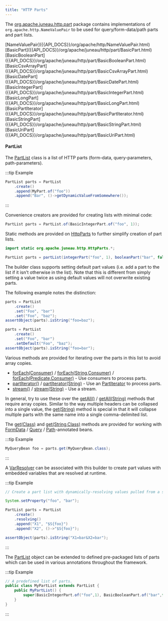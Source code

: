```yaml
---
title: "HTTP Parts"
---
```


The [org.apache.juneau.http.part]({{API_DOCS}}/org/apache/juneau/http/part.html) package contains implementations of
`org.apache.http.NameValuePair` to be used for query/form-data/path parts and part lists.

<tree>
<node-0><java-interface>[NameValuePair]({{API_DOCS}}/org/apache/http/NameValuePair.html)</java-interface></node-0>
<node-1><java-class>[BasicPart]({{API_DOCS}}/org/apache/juneau/http/part/BasicPart.html)</java-class></node-1>
<node-1><java-class>[BasicBooleanPart]({{API_DOCS}}/org/apache/juneau/http/part/BasicBooleanPart.html)</java-class></node-1>
<node-1><java-class>[BasicCsvArrayPart]({{API_DOCS}}/org/apache/juneau/http/part/BasicCsvArrayPart.html)</java-class></node-1>
<node-1><java-class>[BasicDatePart]({{API_DOCS}}/org/apache/juneau/http/part/BasicDatePart.html)</java-class></node-1>
<node-1><java-class>[BasicIntegerPart]({{API_DOCS}}/org/apache/juneau/http/part/BasicIntegerPart.html)</java-class></node-1>
<node-1><java-class>[BasicLongPart]({{API_DOCS}}/org/apache/juneau/http/part/BasicLongPart.html)</java-class></node-1>
<node-1><java-class>[BasicPartIterator]({{API_DOCS}}/org/apache/juneau/http/part/BasicPartIterator.html)</java-class></node-1>
<node-1><java-class>[BasicStringPart]({{API_DOCS}}/org/apache/juneau/http/part/BasicStringPart.html)</java-class></node-1>
<node-1><java-class>[BasicUriPart]({{API_DOCS}}/org/apache/juneau/http/part/BasicUriPart.html)</java-class></node-1>
</tree>

#### PartList

The [PartList]({{API_DOCS}}/org/apache/juneau/http/part/PartList.html) class is a list of HTTP parts (form-data,
query-parameters, path-parameters).

:::tip Example
```java
PartList parts = PartList
    .create()
    .append(MyPart.of("foo"))
    .append("Bar", ()->getDynamicValueFromSomewhere());
```
:::

Convenience creators are provided for creating lists with minimal code:

```java
PartList parts = PartList.of(BasicIntegerPart.of("foo", 1));
```

Static methods are provided on [HttpParts]({{API_DOCS}}/org/apache/juneau/http/HttpParts.html) to further simplify
creation of part lists.

```java
import static org.apache.juneau.http.HttpParts.*;

PartList parts = partList(integerPart("foo", 1), booleanPart("bar", false));
```

The builder class supports setting default part values (i.e. add a part to the list if it isn't otherwise in the list).
Note that this is different from simply setting a value twice as using default values will not overwrite existing parts.

The following example notes the distinction:

```java
parts = PartList
    .create()
    .set("Foo", "bar")
    .set("Foo", "baz");
assertObject(parts).isString("foo=baz");

parts = PartList
    .create()
    .set("Foo", "bar")
    .setDefault("Foo", "baz");
assertObject(parts).isString("foo=bar");
```

Various methods are provided for iterating over the parts in this list to avoid array copies.

- [forEach(Consumer)]({{API_DOCS}}/org/apache/juneau/http/part/PartList.html#forEach(Consumer)) / [forEach(String,Consumer)]({{API_DOCS}}/org/apache/juneau/http/part/PartList.html#forEach(String,Consumer)) / [forEach(Predicate,Consumer)]({{API_DOCS}}/org/apache/juneau/http/part/PartList.html#forEach(Predicate,Consumer)) - Use consumers to process parts.
- [partIterator()]({{API_DOCS}}/org/apache/juneau/http/part/PartList.html#partIterator()) / [partIterator(String)]({{API_DOCS}}/org/apache/juneau/http/part/PartList.html#partIterator(String)) - Use an [PartIterator]({{API_DOCS}}/org/apache/juneau/http/part/PartIterator.html) to process parts.
- [stream()]({{API_DOCS}}/org/apache/juneau/http/part/PartList.html#stream()) / [stream(String)]({{API_DOCS}}/org/apache/juneau/http/part/PartList.html#stream(String)) - Use a stream.

In general, try to use these over the [getAll()]({{API_DOCS}}/org/apache/juneau/http/part/PartList.html#getAll()) / [getAll(String)]({{API_DOCS}}/org/apache/juneau/http/part/PartList.html#getAll(String)) methods that require array copies.
Similar to the way multiple headers can be collapsed into a single value, the [get(String)]({{API_DOCS}}/org/apache/juneau/http/part/PartList.html#get(String)) method is special in that it will collapse multiple parts with the same name into a single comma-delimited list.

The [get(Class)]({{API_DOCS}}/org/apache/juneau/http/part/PartList.html#get(Class)) and [get(String,Class)]({{API_DOCS}}/org/apache/juneau/http/part/PartList.html#get(String,Class)) methods are provided for working with [FormData]({{API_DOCS}}/org/apache/juneau/http/annotation/FormData.html) / [Query]({{API_DOCS}}/org/apache/juneau/http/annotation/Query.html) / [Path]({{API_DOCS}}/org/apache/juneau/http/annotation/Path.html)-annotated beans.

:::tip Example
```java
MyQueryBean foo = parts.get(MyQueryBean.class);
```
:::

A [VarResolver]({{API_DOCS}}/org/apache/juneau/svl/VarResolver.html) can be associated with this builder to create part
values with embedded variables that are resolved at runtime.

:::tip Example
```java
// Create a part list with dynamically-resolving values pulled from a system property.

System.setProperty("foo", "bar");

PartList parts = PartList
    .create()
    .resolving()
    .append("X1", "$S{foo}")
    .append("X2", ()->"$S{foo}");

assertObject(parts).isString("X1=bar&X2=bar");
```
:::

The [PartList]({{API_DOCS}}/org/apache/juneau/http/part/PartList.html) object can be extended to defined pre-packaged
lists of parts which can be used in various annotations throughout the framework.

:::tip Example
```java
// A predefined list of parts.
public class MyPartList extends PartList {
    public MyPartList() {
        super(BasicIntegerPart.of("foo",1), BasicBooleanPart.of("bar",false));
    }
}
```
:::